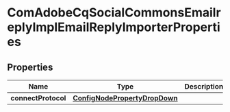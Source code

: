 

# ComAdobeCqSocialCommonsEmailreplyImplEmailReplyImporterProperties

## Properties

Name | Type | Description | Notes
------------ | ------------- | ------------- | -------------
**connectProtocol** | [**ConfigNodePropertyDropDown**](ConfigNodePropertyDropDown.md) |  |  [optional]



